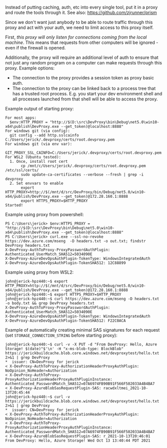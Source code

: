 Instead of putting caching, auth, etc into every single tool, put it in a proxy and route the tools through it.  See also: https://github.com/zjrunner/prism

Since we don't want just anybody to be able to route traffic through this proxy and act with your auth, we need to limit access to this proxy itself.

First, _this proxy will only listen for connections coming from the local machine_.  This means that requests from other computers will be ignored - even if the firewall is opened.

Additionally, the proxy will require an additional level of auth to ensure that not just any random program on a computer can make requests through this proxy.  Example options:
 * The connection to the proxy provides a session token as proxy basic auth.
 * The connection to the proxy can be linked back to a process tree that has a trusted root process.  E.g. you start your dev environment shell and all processes launched from that shell will be able to access the proxy.


Example output of starting proxy:
```
For most apps:
  $env:HTTP_PROXY = "http://$(D:\src\DevProxy\bin\Debug\net5.0\win10-x64\publish\DevProxy.exe --get_token)@localhost:8888"
For windows git (via config):
  git config --add http.sslcainfo C:/Users/jerick/.devproxy/certs/root.devproxy.pem
For windows git (via env var):
  GIT_PROXY_SSL_CAINFO=C:/Users/jerick/.devproxy/certs/root.devproxy.pem
For WSL2 (Ubuntu tested):
  1. Once, install root cert
       cp /mnt/c/Users/jerick/.devproxy/certs/root.devproxy.pem /etc/ssl/certs/
       sudo update-ca-certificates --verbose --fresh | grep -i devproxy
  2. Set envvars to enable
       export HTTP_PROXY=http://$(/mnt/d/src/DevProxy/bin/Debug/net5.0/win10-x64/publish/DevProxy.exe --get_token)@172.28.160.1:8888
       export HTTPS_PROXY=$HTTP_PROXY
Started!
```

Example using proxy from powershell:
```
PS C:\Users\jerick> $env:HTTPS_PROXY = "http://$(D:\src\DevProxy\bin\Debug\net5.0\win10-x64\publish\DevProxy.exe --get_token)@localhost:8888"
PS C:\Users\jerick> curl.exe --ssl-no-revoke https://dev.azure.com/mseng  -D headers.txt -o out.txt; findstr DevProxy headers.txt
X-DevProxy-AuthToProxy-ProxyPasswordAuthPlugin: Authenticated_UserMatch_SHA512=5034090E
X-DevProxy-AzureDevOpsAuthPlugin-TokenType: WindowsIntegratedAuth
X-DevProxy-AzureDevOpsAuthPlugin-TokenSHA512: 12C88899
```

Example using proxy from WSL2:
```
john@jerick-hpz440:~$ export HTTP_PROXY=http://$(/mnt/d/src/DevProxy/bin/Debug/net5.0/win10-x64/publish/DevProxy.exe --get_token)@172.28.160.1:8888
john@jerick-hpz440:~$ export HTTPS_PROXY=$HTTP_PROXY
john@jerick-hpz440:~$ curl https://dev.azure.com/mseng -D headers.txt -o body.txt && grep DevProxy headers.txt
X-DevProxy-AuthToProxy-ProxyPasswordAuthPlugin: Authenticated_UserMatch_SHA512=5034090E
X-DevProxy-AzureDevOpsAuthPlugin-TokenType: WindowsIntegratedAuth
X-DevProxy-AzureDevOpsAuthPlugin-TokenSHA512: F22C0ACA
```

Example of automatically creating minimal SAS signatures for each request (set `STORAGE_CONNECTION_STRING` before starting proxy):
```
john@jerick-hpz440:~$ curl -v -X PUT -d "From DevProxy: Hello, Azure Storage! $(date)"$'\n' -H "x-ms-blob-type: BlockBlob" https://jerickbuildcache.blob.core.windows.net/devproxytest/hello.txt 2>&1 | grep DevProxy
*  issuer: CN=DevProxy for jerick
< X-DevProxy-AuthToProxy-AuthorizationHeaderProxyAuthPlugin: NoOpinion_NoHeader=Authorization
< X-DevProxy-AuthToProxy-ProxyAuthorizationHeaderProxyAuthPluginInstance: Authenticated_PasswordMatch_SHA512=07A6974FB90B91F566F502033A4B4BA7
< X-DevProxy-AzureBlobSasRequestPlugin-SAS: racwdxltmei_2021-10-13T20:45:44
john@jerick-hpz440:~$ curl -v https://jerickbuildcache.blob.core.windows.net/devproxytest/hello.txt 2>&1 | grep DevProxy
*  issuer: CN=DevProxy for jerick
< X-DevProxy-AuthToProxy-AuthorizationHeaderProxyAuthPlugin: NoOpinion_NoHeader=Authorization
< X-DevProxy-AuthToProxy-ProxyAuthorizationHeaderProxyAuthPluginInstance: Authenticated_PasswordMatch_SHA512=07A6974FB90B91F566F502033A4B4BA7
< X-DevProxy-AzureBlobSasRequestPlugin-SAS: r_2021-10-13T20:46:01
From DevProxy: Hello, Azure Storage! Wed Oct 13 13:40:44 PDT 2021
```